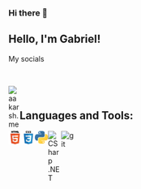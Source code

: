 ### Hi there 👋

## Hello, I'm Gabriel!

My socials

<br/>

<a href="https://www.linkedin.com/in/gabrielluissouza/" target="_blank"><img align="left" alt="aakarsh.me" width="22px" src="https://www.flaticon.com/svg/vstatic/svg/174/174857.svg?token=exp=1614191504~hmac=77079c965129c31b878aa8a0d9c843dc" /></a>

<br/>

## Languages and Tools:

<a href="https://www.w3.org/html/" target="_blank"><img align="left" alt="HTML5" width="26px" src="https://raw.githubusercontent.com/github/explore/80688e429a7d4ef2fca1e82350fe8e3517d3494d/topics/html/html.png" /></a>
<a href="https://www.w3schools.com/css/" target="_blank"><img align="left" alt="CSS3" width="26px" src="https://raw.githubusercontent.com/github/explore/80688e429a7d4ef2fca1e82350fe8e3517d3494d/topics/css/css.png" /></a>
<a href="https://www.python.org" target="_blank"> <img align="left" alt="Python" width="26px" src="https://github.com/Aakarsh-B/trying-repos/blob/master/python-5.svg?raw=true"/> </a>
<a href="https://dotnet.microsoft.com/apps/aspnet" target="_blank"> <img align="left" alt="CSharp .NET" width="26px" src="https://upload.wikimedia.org/wikipedia/commons/thumb/7/7a/C_Sharp_logo.svg/1200px-C_Sharp_logo.svg.png"/> </a>
<a href="https://git-scm.com/" target="_blank"> <img align="left" alt="git" width="26px" src="https://www.vectorlogo.zone/logos/git-scm/git-scm-icon.svg"/> </a>

<br/>
<!--
**gsgabrielsouza/gsgabrielsouza** is a ✨ _special_ ✨ repository because its `README.md` (this file) appears on your GitHub profile.

Here are some ideas to get you started:

- 🔭 I’m currently working on ...
- 🌱 I’m currently learning ...
- 👯 I’m looking to collaborate on ...
- 🤔 I’m looking for help with ...
- 💬 Ask me about ...
- 📫 How to reach me: ...
- 😄 Pronouns: ...
- ⚡ Fun fact: ...
-->
